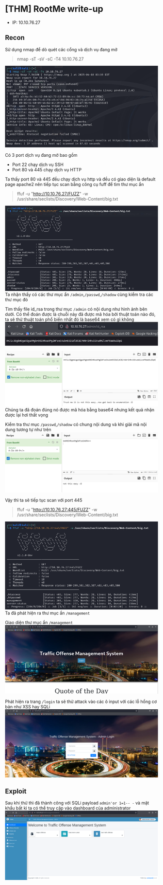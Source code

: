 # [THM] RootMe write-up

- IP: 10.10.76.27

## Recon

Sử dụng nmap để dò quét các cổng và dịch vụ đang mở
> nmap -sT -sV -sC -T4 10.10.76.27

![Scan nmap](./img/nmap-scan.png)

Có 3 port dịch vụ đang mở bao gồm
- Port 22 chạy dịch vụ SSH
- Port 80 và 445 chạy dịch vụ HTTP 

Ta thấy port 80 và 445 đều chạy dịch vụ http và đều có giao diện là default page apache2 nên tiếp tục scan bằng công cụ fuff để tìm thư mục ẩn 
> ffuf -u "http://10.10.76.27/FUZZ" -w /usr/share/seclists/Discovery/Web-Content/big.txt

![ffuf scan port 80](./img/ffuf-scan80.png)
Ta nhận thấy có các thư mục ẩn `/admin`,`/passwd`,`/shadow` cùng kiểm tra các thư mục đó

Tìm thấy file id_rsa trong thư mục `/admin` có nội dung như hình ảnh bên dưới. Có thể đoán được là chuỗi này đã được mã hóa bởi thuật toán nào đó, ta sẽ thử thuật toán phổ biến nhất đó là base64 xem có gì không
![ID_RSA](./img/id_rsa.png)

![Encode id rsa](./img/id_rsa_encoded.png)
Chúng ta đã đoán đúng nó được mã hóa bằng base64 nhưng kết quả nhận được lại hơi thất vọng

Kiểm tra thư mục `/passwd`,`/shadow` có chung nội dung và khi giải mã nội dung tương tự như trên
![Encode shadow](./img/shadow-encoded.png)

Vậy thì ta sẽ tiếp tục scan với port 445
> ffuf -u "http://10.10.76.27:445/FUZZ" -w /usr/share/seclists/Discovery/Web-Content/big.txt

![ffuf scan port 445](./img/ffuf-scan445.png)
Ta đã phát hiện ra thư mục ẩn `/management`

Giao diện thư mục ẩn `/management`
![Web interface](./img/web-interface.png)

Phát hiện ra trang `/login` ta sẽ thử attack vào các ô input với các lỗ hổng cơ bản như XSS hay SQLi
![Login interface](./img/login-interface.png)

## Exploit
Sau khi thử thì đã thành công với SQLi payload `admin'or 1=1-- -` và mật khẩu bất kì ta có thể truy cập vào dashboard của administrator
![Admin interface](./img/admin-interface.png)